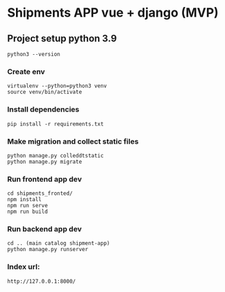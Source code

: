 # Shipments APP vue + django (MVP)

## Project setup python 3.9
```
python3 --version
```

### Create env
```
virtualenv --python=python3 venv
source venv/bin/activate
```

### Install dependencies
```
pip install -r requirements.txt
```

### Make migration and collect static files
```
python manage.py colleddtstatic
python manage.py migrate
```

### Run frontend app dev 
```
cd shipments_fronted/
npm install
npm run serve
npm run build
```
### Run backend app dev 
```
cd .. (main catalog shipment-app)
python manage.py runserver
```

### Index url: 
```
http://127.0.0.1:8000/
```